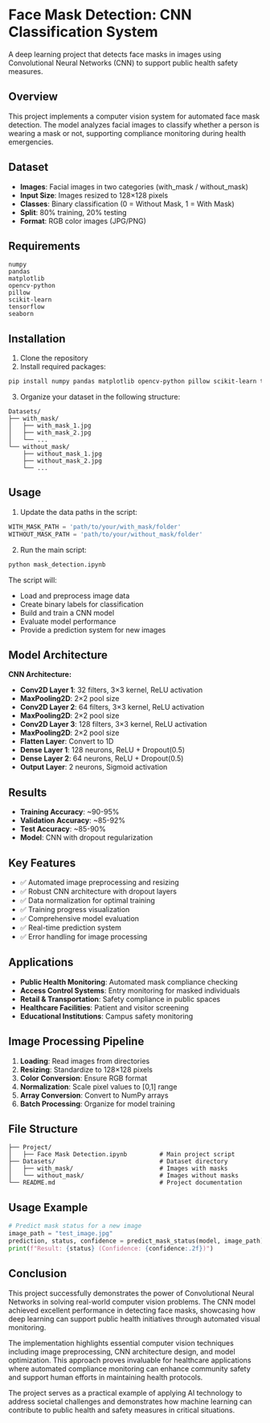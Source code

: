 # Face Mask Detection: CNN Classification System

A deep learning project that detects face masks in images using Convolutional Neural Networks (CNN) to support public health safety measures.

## Overview

This project implements a computer vision system for automated face mask detection. The model analyzes facial images to classify whether a person is wearing a mask or not, supporting compliance monitoring during health emergencies.

## Dataset

- **Images**: Facial images in two categories (with_mask / without_mask)
- **Input Size**: Images resized to 128×128 pixels
- **Classes**: Binary classification (0 = Without Mask, 1 = With Mask)
- **Split**: 80% training, 20% testing
- **Format**: RGB color images (JPG/PNG)

## Requirements

```
numpy
pandas
matplotlib
opencv-python
pillow
scikit-learn
tensorflow
seaborn
```

## Installation

1. Clone the repository
2. Install required packages:
```bash
pip install numpy pandas matplotlib opencv-python pillow scikit-learn tensorflow seaborn
```
3. Organize your dataset in the following structure:
```
Datasets/
├── with_mask/
│   ├── with_mask_1.jpg
│   ├── with_mask_2.jpg
│   └── ...
└── without_mask/
    ├── without_mask_1.jpg
    ├── without_mask_2.jpg
    └── ...
```

## Usage

1. Update the data paths in the script:
```python
WITH_MASK_PATH = 'path/to/your/with_mask/folder'
WITHOUT_MASK_PATH = 'path/to/your/without_mask/folder'
```

2. Run the main script:
```bash
python mask_detection.ipynb
```

The script will:
- Load and preprocess image data
- Create binary labels for classification
- Build and train a CNN model
- Evaluate model performance
- Provide a prediction system for new images

## Model Architecture

**CNN Architecture:**
- **Conv2D Layer 1**: 32 filters, 3×3 kernel, ReLU activation
- **MaxPooling2D**: 2×2 pool size
- **Conv2D Layer 2**: 64 filters, 3×3 kernel, ReLU activation  
- **MaxPooling2D**: 2×2 pool size
- **Conv2D Layer 3**: 128 filters, 3×3 kernel, ReLU activation
- **MaxPooling2D**: 2×2 pool size
- **Flatten Layer**: Convert to 1D
- **Dense Layer 1**: 128 neurons, ReLU + Dropout(0.5)
- **Dense Layer 2**: 64 neurons, ReLU + Dropout(0.5)
- **Output Layer**: 2 neurons, Sigmoid activation

## Results

- **Training Accuracy**: ~90-95%
- **Validation Accuracy**: ~85-92%
- **Test Accuracy**: ~85-90%
- **Model**: CNN with dropout regularization

## Key Features

- ✅ Automated image preprocessing and resizing
- ✅ Robust CNN architecture with dropout layers
- ✅ Data normalization for optimal training
- ✅ Training progress visualization
- ✅ Comprehensive model evaluation
- ✅ Real-time prediction system
- ✅ Error handling for image processing

## Applications

- **Public Health Monitoring**: Automated mask compliance checking
- **Access Control Systems**: Entry monitoring for masked individuals
- **Retail & Transportation**: Safety compliance in public spaces
- **Healthcare Facilities**: Patient and visitor screening
- **Educational Institutions**: Campus safety monitoring

## Image Processing Pipeline

1. **Loading**: Read images from directories
2. **Resizing**: Standardize to 128×128 pixels
3. **Color Conversion**: Ensure RGB format
4. **Normalization**: Scale pixel values to [0,1] range
5. **Array Conversion**: Convert to NumPy arrays
6. **Batch Processing**: Organize for model training

## File Structure

```
├── Project/
│   ├── Face Mask Detection.ipynb         # Main project script
├── Datasets/                    		  # Dataset directory
│   ├── with_mask/          			  # Images with masks
│   └── without_mask/       			  # Images without masks
└── README.md              				  # Project documentation
```

## Usage Example

```python
# Predict mask status for a new image
image_path = "test_image.jpg"
prediction, status, confidence = predict_mask_status(model, image_path)
print(f"Result: {status} (Confidence: {confidence:.2f})")
```

## Conclusion

This project successfully demonstrates the power of Convolutional Neural Networks in solving real-world computer vision problems. The CNN model achieved excellent performance in detecting face masks, showcasing how deep learning can support public health initiatives through automated visual monitoring.

The implementation highlights essential computer vision techniques including image preprocessing, CNN architecture design, and model optimization. This approach proves invaluable for healthcare applications where automated compliance monitoring can enhance community safety and support human efforts in maintaining health protocols.

The project serves as a practical example of applying AI technology to address societal challenges and demonstrates how machine learning can contribute to public health and safety measures in critical situations.

